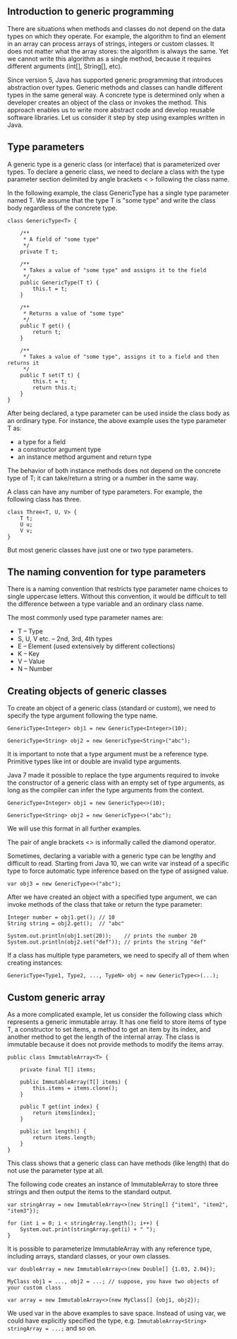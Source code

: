 ## Introduction to generic programming 

There are situations when methods and classes do not depend on the data types on which they operate. For example, the algorithm to find an element in an array can process arrays of strings, integers or custom classes. It does not matter what the array stores: the algorithm is always the same. Yet we cannot write this algorithm as a single method, because it requires different arguments (int[], String[], etc).

Since version 5, Java has supported generic programming that introduces abstraction over types. Generic methods and classes can handle different types in the same general way. A concrete type is determined only when a developer creates an object of the class or invokes the method. This approach enables us to write more abstract code and develop reusable software libraries. Let us consider it step by step using examples written in Java.

## Type parameters

A generic type is a generic class (or interface) that is parameterized over types. To declare a generic class, we need to declare a class with the type parameter section delimited by angle brackets < > following the class name.

In the following example, the class GenericType has a single type parameter named T. We assume that the type T is "some type" and write the class body regardless of the concrete type.

```
class GenericType<T> { 

    /**
     * A field of "some type"
     */
    private T t;

    /**
     * Takes a value of "some type" and assigns it to the field
     */
    public GenericType(T t) {
        this.t = t;
    }

    /**
     * Returns a value of "some type"
     */
    public T get() {
        return t;
    }

    /**
     * Takes a value of "some type", assigns it to a field and then returns it
     */
    public T set(T t) {
        this.t = t;
        return this.t;   
    }
}
```
After being declared, a type parameter can be used inside the class body as an ordinary type. For instance, the above example uses the type parameter T as:
- a type for a field
- a constructor argument type
- an instance method argument and return type

The behavior of both instance methods does not depend on the concrete type of T; it can take/return a string or a number in the same way.

A class can have any number of type parameters. For example, the following class has three.

```
class Three<T, U, V> {
    T t;
    U u;
    V v;
}
```

But most generic classes have just one or two type parameters.

## The naming convention for type parameters

There is a naming convention that restricts type parameter name choices to single uppercase letters. Without this convention, it would be difficult to tell the difference between a type variable and an ordinary class name.

The most commonly used type parameter names are:

- T – Type
- S, U, V etc. – 2nd, 3rd, 4th types
- E – Element (used extensively by different collections)
- K – Key
- V – Value
- N – Number

## Creating objects of generic classes

To create an object of a generic class (standard or custom), we need to specify the type argument following the type name.

```
GenericType<Integer> obj1 = new GenericType<Integer>(10);

GenericType<String> obj2 = new GenericType<String>("abc");
```

It is important to note that a type argument must be a reference type. Primitive types like int or double are invalid type arguments.

Java 7 made it possible to replace the type arguments required to invoke the constructor of a generic class with an empty set of type arguments, as long as the compiler can infer the type arguments from the context.

```
GenericType<Integer> obj1 = new GenericType<>(10);

GenericType<String> obj2 = new GenericType<>("abc");
```
We will use this format in all further examples.

The pair of angle brackets <> is informally called the diamond operator.

Sometimes, declaring a variable with a generic type can be lengthy and difficult to read. Starting from Java 10, we can write var instead of a specific type to force automatic type inference based on the type of assigned value.

```
var obj3 = new GenericType<>("abc");
```

After we have created an object with a specified type argument, we can invoke methods of the class that take or return the type parameter:

```
Integer number = obj1.get(); // 10
String string = obj2.get();  // "abc"

System.out.println(obj1.set(20));    // prints the number 20
System.out.println(obj2.set("def")); // prints the string "def"
```

If a class has multiple type parameters, we need to specify all of them when creating instances:

```
GenericType<Type1, Type2, ..., TypeN> obj = new GenericType<>(...);
```

## Custom generic array

As a more complicated example, let us consider the following class which represents a generic immutable array. It has one field to store items of type T, a constructor to set items, a method to get an item by its index, and another method to get the length of the internal array. The class is immutable because it does not provide methods to modify the items array.

```
public class ImmutableArray<T> {

    private final T[] items;

    public ImmutableArray(T[] items) {
        this.items = items.clone();
    }

    public T get(int index) {
        return items[index];
    }

    public int length() {
        return items.length;
    }
}
```

This class shows that a generic class can have methods (like length) that do not use the parameter type at all.

The following code creates an instance of ImmutableArray to store three strings and then output the items to the standard output.

```
var stringArray = new ImmutableArray<>(new String[] {"item1", "item2", "item3"});

for (int i = 0; i < stringArray.length(); i++) {
    System.out.print(stringArray.get(i) + " ");
}
```

It is possible to parameterize ImmutableArray with any reference type, including arrays, standard classes, or your own classes.

```
var doubleArray = new ImmutableArray<>(new Double[] {1.03, 2.04});

MyClass obj1 = ..., obj2 = ...; // suppose, you have two objects of your custom class

var array = new ImmutableArray<>(new MyClass[] {obj1, obj2});
```

We used var in the above examples to save space. Instead of using var, we could have explicitly specified the type, e.g. `ImmutableArray<String> stringArray = ...;` and so on.

